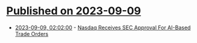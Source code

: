 # [Published on 2023-09-09](index.md)

* [2023-09-09, 02:02:00](https://slashdot.org/story/23/09/08/2131256/nasdaq-receives-sec-approval-for-ai-based-trade-orders?utm_source=rss1.0mainlinkanon&utm_medium=feed) - [Nasdaq Receives SEC Approval For AI-Based Trade Orders](https://slashdot.org/story/23/09/08/2131256/nasdaq-receives-sec-approval-for-ai-based-trade-orders?utm_source=rss1.0mainlinkanon&utm_medium=feed)
